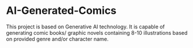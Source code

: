 # AI-Generated-Comics
This project is based on Generative AI technology. It is capable of generating comic books/ graphic novels containing 8-10 illustrations based on provided genre and/or character name.
